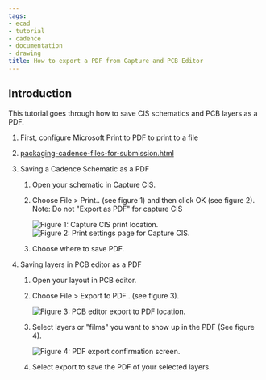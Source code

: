 ```yaml
---
tags:
- ecad
- tutorial
- cadence
- documentation
- drawing
title: How to export a PDF from Capture and PCB Editor
---
```


## Introduction

This tutorial goes through how to save CIS schematics and PCB layers as a PDF.

1.  First, configure Microsoft Print to PDF to print to a file

2.  [packaging-cadence-files-for-submission.html](/packaging-cadence-files-for-submission/)

3.  Saving a Cadence Schematic as a PDF

    1.  Open your schematic in Capture CIS.
    2.  Choose File > Print.. (see figure 1) and then click OK (see figure 2).
        Note: Do not "Export as PDF" for capture CIS

        ![Figure 1: Capture CIS print location.](/larger/image0167.png)
        ![Figure 2: Print settings page for Capture CIS.](/larger/image0168.png)

    3.  Choose where to save PDF.

4.  Saving layers in PCB editor as a PDF

    1.  Open your layout in PCB editor.
    2.  Choose File > Export to PDF.. (see figure 3).

        ![Figure 3: PCB editor export to PDF location.](/larger/image0169.png)

    3.  Select layers or "films" you want to show up in the PDF (See figure 4).

        ![Figure 4: PDF export confirmation screen.](/larger/image0170.png)

    4.  Select export to save the PDF of your selected layers.
